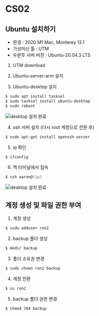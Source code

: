 # CS02

## Ubuntu 설치하기 

* 환경 : 2020 M1 Mac, Monterey 12.1
* 가상머신 툴 : UTM
* 우분투 서버 버전 : Ubuntu-20.04.3 LTS

1. UTM download

2. Ubuntu-server-arm 설치

3. Ubuntu-desktop 설치

```zsh
$ sudo apt install tasksel
$ sudo tasksel install ubuntu-desktop
$ sudo reboot
```

![desktop 설치 완료](https://user-images.githubusercontent.com/81129309/148382106-ec75b878-75b6-4362-a88f-27d984d82cf7.png)

4. ssh 서버 설치 (다시 root 계정으로 전환 후)

```zsh
$ sudo apt-get install openssh-server
```

5. ip 확인

```zsh
$ ifconfig
```

6. 맥 터미널에서 접속

```zsh
$ ssh aaron@(ip)
```

![desktop 설치 완료](https://user-images.githubusercontent.com/81129309/148382141-f2d699ba-b762-48b5-9b0a-a813003465a6.png)

## 계정 생성 및 파일 권한 부여

1. 계정 생성

``` zsh
$ sudo adduser ron2
```

2. backup 폴더 생성

``` zsh
$ mkdir backup
```

3. 폴더 소유권 변경

```zsh
$ sudo chown ron2 backup
```

4. 계정 전환

```zsh
$ su ron2
```

5. backup 폴더 권한 변경

```zsh
$ chmod 764 backup
```

